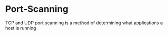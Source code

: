 # Port-Scanning
TCP and UDP port scanning is a method of determining what applications a host is running
